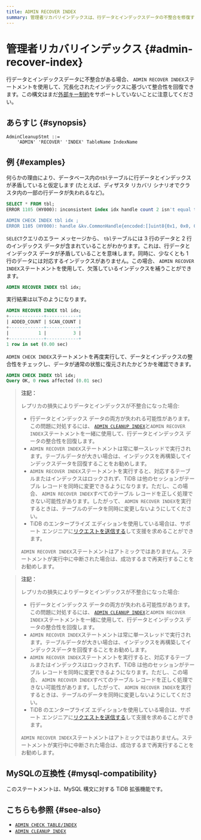 ```yaml
---
title: ADMIN RECOVER INDEX
summary: 管理者リカバリインデックスは、行データとインデックスデータの不整合を修復するために使用されます。外部キー制約はサポートされていません。ステートメントを使用して、冗長化されたインデックスに基づいて整合性を回復できます。行データとインデックスデータが矛盾している場合、ADMIN RECOVER INDEXステートメントを使用して、欠落しているインデックスを補うことができます。TiDBの拡張機能であり、MySQLとの互換性があります。
---
```


# 管理者リカバリインデックス {#admin-recover-index}

行データとインデックスデータに不整合がある場合、 `ADMIN RECOVER INDEX`ステートメントを使用して、冗長化されたインデックスに基づいて整合性を回復できます。この構文はまだ[外部キー制約](/foreign-key.md)をサポートしていないことに注意してください。

## あらすじ {#synopsis}

```ebnf+diagram
AdminCleanupStmt ::=
    'ADMIN' 'RECOVER' 'INDEX' TableName IndexName
```

## 例 {#examples}

何らかの理由により、データベース内の`tbl`テーブルに行データとインデックスが矛盾していると仮定します (たとえば、ディザスタ リカバリ シナリオでクラスタ内の一部の行データが失われるなど)。

```sql
SELECT * FROM tbl;
ERROR 1105 (HY000): inconsistent index idx handle count 2 isn't equal to value count 3

ADMIN CHECK INDEX tbl idx ;
ERROR 1105 (HY000): handle &kv.CommonHandle{encoded:[]uint8{0x1, 0x0, 0x0, 0x0, 0x0, 0x0, 0x0, 0x0, 0x0, 0xf8}, colEndOffsets:[]uint16{0xa}}, index:types.Datum{k:0x5, decimal:0x0, length:0x0, i:0, collation:"utf8mb4_bin", b:[]uint8{0x0}, x:interface {}(nil)} != record:<nil>
```

`SELECT`クエリのエラー メッセージから、 `tbl`テーブルには 3 行のデータと 2 行のインデックス データが含まれていることがわかります。これは、行データとインデックス データが矛盾していることを意味します。同時に、少なくとも 1 行のデータには対応するインデックスがありません。この場合、 `ADMIN RECOVER INDEX`ステートメントを使用して、欠落しているインデックスを補うことができます。

```sql
ADMIN RECOVER INDEX tbl idx;
```

実行結果は以下のようになります。

```sql
ADMIN RECOVER INDEX tbl idx;
+-------------+------------+
| ADDED_COUNT | SCAN_COUNT |
+-------------+------------+
|           1 |          3 |
+-------------+------------+
1 row in set (0.00 sec)
```

`ADMIN CHECK INDEX`ステートメントを再度実行して、データとインデックスの整合性をチェックし、データが通常の状態に復元されたかどうかを確認できます。

```sql
ADMIN CHECK INDEX tbl idx;
Query OK, 0 rows affected (0.01 sec)
```

<CustomContent platform="tidb">

> **注記：**
>
> レプリカの損失によりデータとインデックスが不整合になった場合:
>
> -   行データとインデックス データの両方が失われる可能性があります。この問題に対処するには、 [`ADMIN CLEANUP INDEX`](/sql-statements/sql-statement-admin-cleanup.md)と`ADMIN RECOVER INDEX`ステートメントを一緒に使用して、行データとインデックス データの整合性を回復します。
> -   `ADMIN RECOVER INDEX`ステートメントは常に単一スレッドで実行されます。テーブルデータが大きい場合は、インデックスを再構築してインデックスデータを回復することをお勧めします。
> -   `ADMIN RECOVER INDEX`ステートメントを実行すると、対応するテーブルまたはインデックスはロックされず、TiDB は他のセッションがテーブル レコードを同時に変更できるようになります。ただし、この場合、 `ADMIN RECOVER INDEX`すべてのテーブル レコードを正しく処理できない可能性があります。したがって、 `ADMIN RECOVER INDEX`を実行するときは、テーブルのデータを同時に変更しないようにしてください。
> -   TiDB のエンタープライズ エディションを使用している場合は、サポート エンジニアに[リクエストを送信する](/support.md)して支援を求めることができます。
>
> `ADMIN RECOVER INDEX`ステートメントはアトミックではありません。ステートメントが実行中に中断された場合は、成功するまで再実行することをお勧めします。

</CustomContent>

<CustomContent platform="tidb-cloud">

> **注記：**
>
> レプリカの損失によりデータとインデックスが不整合になった場合:
>
> -   行データとインデックス データの両方が失われる可能性があります。この問題に対処するには、 [`ADMIN CLEANUP INDEX`](/sql-statements/sql-statement-admin-cleanup.md)と`ADMIN RECOVER INDEX`ステートメントを一緒に使用して、行データとインデックス データの整合性を回復します。
> -   `ADMIN RECOVER INDEX`ステートメントは常に単一スレッドで実行されます。テーブルデータが大きい場合は、インデックスを再構築してインデックスデータを回復することをお勧めします。
> -   `ADMIN RECOVER INDEX`ステートメントを実行すると、対応するテーブルまたはインデックスはロックされず、TiDB は他のセッションがテーブル レコードを同時に変更できるようになります。ただし、この場合、 `ADMIN RECOVER INDEX`すべてのテーブル レコードを正しく処理できない可能性があります。したがって、 `ADMIN RECOVER INDEX`を実行するときは、テーブルのデータを同時に変更しないようにしてください。
> -   TiDB のエンタープライズ エディションを使用している場合は、サポート エンジニアに[リクエストを送信する](https://support.pingcap.com/hc/en-us)して支援を求めることができます。
>
> `ADMIN RECOVER INDEX`ステートメントはアトミックではありません。ステートメントが実行中に中断された場合は、成功するまで再実行することをお勧めします。

</CustomContent>

## MySQLの互換性 {#mysql-compatibility}

このステートメントは、MySQL 構文に対する TiDB 拡張機能です。

## こちらも参照 {#see-also}

-   [`ADMIN CHECK TABLE/INDEX`](/sql-statements/sql-statement-admin-check-table-index.md)
-   [`ADMIN CLEANUP INDEX`](/sql-statements/sql-statement-admin-cleanup.md)
